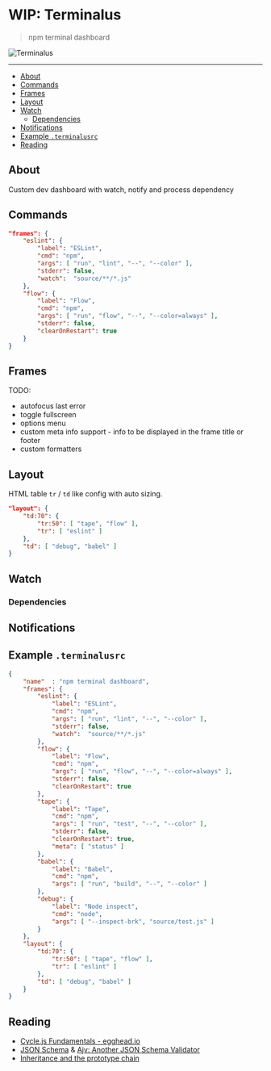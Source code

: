 # WIP: Terminalus

> npm terminal dashboard

![Terminalus](https://raw.githubusercontent.com/codemachiner/npm-teminalus/master/docs/terminal.gif)

---

<!-- MarkdownTOC depth=2 autolink=true indent="    " -->

- [About](#about)
- [Commands](#commands)
- [Frames](#frames)
- [Layout](#layout)
- [Watch](#watch)
    - [Dependencies](#dependencies)
- [Notifications](#notifications)
- [Example `.terminalusrc`](#example-terminalusrc)
- [Reading](#reading)

<!-- /MarkdownTOC -->

## About

Custom dev dashboard with watch, notify and process dependency

## Commands

```json
"frames": {
    "eslint": {
        "label": "ESLint",
        "cmd": "npm",
        "args": [ "run", "lint", "--", "--color" ],
        "stderr": false,
        "watch":  "source/**/*.js"
    },
    "flow": {
        "label": "Flow",
        "cmd": "npm",
        "args": [ "run", "flow", "--", "--color=always" ],
        "stderr": false,
        "clearOnRestart": true
    }
}
```

## Frames

TODO:

- autofocus last error
- toggle fullscreen
- options menu
- custom meta info support - info to be displayed in the frame title or footer
- custom formatters

## Layout

HTML table `tr` / `td` like config with auto sizing.

```json
"layout": {
    "td:70": {
        "tr:50": [ "tape", "flow" ],
        "tr": [ "eslint" ]
    },
    "td": [ "debug", "babel" ]
}
```

## Watch

### Dependencies

## Notifications

## Example `.terminalusrc`

```json
{
    "name"  : "npm terminal dashboard",
    "frames": {
        "eslint": {
            "label": "ESLint",
            "cmd": "npm",
            "args": [ "run", "lint", "--", "--color" ],
            "stderr": false,
            "watch":  "source/**/*.js"
        },
        "flow": {
            "label": "Flow",
            "cmd": "npm",
            "args": [ "run", "flow", "--", "--color=always" ],
            "stderr": false,
            "clearOnRestart": true
        },
        "tape": {
            "label": "Tape",
            "cmd": "npm",
            "args": [ "run", "test", "--", "--color" ],
            "stderr": false,
            "clearOnRestart": true,
            "meta": [ "status" ]
        },
        "babel": {
            "label": "Babel",
            "cmd": "npm",
            "args": [ "run", "build", "--", "--color" ]
        },
        "debug": {
            "label": "Node inspect",
            "cmd": "node",
            "args": [ "--inspect-brk", "source/test.js" ]
        }
    },
    "layout": {
        "td:70": {
            "tr:50": [ "tape", "flow" ],
            "tr": [ "eslint" ]
        },
        "td": [ "debug", "babel" ]
    }
}
```

## Reading

- [Cycle.js Fundamentals - egghead.io](https://egghead.io/courses/cycle-js-fundamentals)
- [JSON Schema](http://json-schema.org/) & [Ajv: Another JSON Schema Validator](https://github.com/epoberezkin/ajv)
- [Inheritance and the prototype chain](https://developer.mozilla.org/en-US/docs/Web/JavaScript/Inheritance_and_the_prototype_chain)
